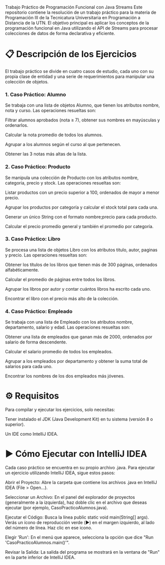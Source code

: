 Trabajo Práctico de Programación Funcional con Java Streams
Este repositorio contiene la resolución de un trabajo práctico para la materia de Programación III de la Tecnicatura Universitaria en Programación a Distancia de la UTN. El objetivo principal es aplicar los conceptos de la programación funcional en Java utilizando el API de Streams para procesar colecciones de datos de forma declarativa y eficiente.


# 📋 Descripción de los Ejercicios
El trabajo práctico se divide en cuatro casos de estudio, cada uno con su propia clase de entidad y una serie de requerimientos para manipular una colección de objetos.

### 1. Caso Práctico: Alumno
Se trabaja con una lista de objetos Alumno, que tienen los atributos nombre, nota y curso. Las operaciones resueltas son:

Filtrar alumnos aprobados (nota ≥ 7), obtener sus nombres en mayúsculas y ordenarlos.

Calcular la nota promedio de todos los alumnos.

Agrupar a los alumnos según el curso al que pertenecen.

Obtener las 3 notas más altas de la lista.

### 2. Caso Práctico: Producto
Se manipula una colección de Producto con los atributos nombre, categoria, precio y stock. Las operaciones resueltas son:

Listar productos con un precio superior a 100, ordenados de mayor a menor precio.

Agrupar los productos por categoría y calcular el stock total para cada una.

Generar un único String con el formato nombre;precio para cada producto.

Calcular el precio promedio general y también el promedio por categoría.

### 3. Caso Práctico: Libro
Se procesa una lista de objetos Libro con los atributos titulo, autor, paginas y precio. Las operaciones resueltas son:

Obtener los títulos de los libros que tienen más de 300 páginas, ordenados alfabéticamente.

Calcular el promedio de páginas entre todos los libros.

Agrupar los libros por autor y contar cuántos libros ha escrito cada uno.

Encontrar el libro con el precio más alto de la colección.

### 4. Caso Práctico: Empleado
Se trabaja con una lista de Empleado con los atributos nombre, departamento, salario y edad. Las operaciones resueltas son:

Obtener una lista de empleados que ganan más de 2000, ordenados por salario de forma descendente.

Calcular el salario promedio de todos los empleados.

Agrupar a los empleados por departamento y obtener la suma total de salarios para cada uno.

Encontrar los nombres de los dos empleados más jóvenes.

# ⚙️ Requisitos
Para compilar y ejecutar los ejercicios, solo necesitas:

Tener instalado el JDK (Java Development Kit) en tu sistema (versión 8 o superior).

Un IDE como IntelliJ IDEA.

# ▶️ Cómo Ejecutar con IntelliJ IDEA
Cada caso práctico se encuentra en su propio archivo .java. Para ejecutar un ejercicio utilizando IntelliJ IDEA, sigue estos pasos:

Abrir el Proyecto: Abre la carpeta que contiene los archivos .java en IntelliJ IDEA (File > Open...).

Seleccionar un Archivo: En el panel del explorador de proyectos (generalmente a la izquierda), haz doble clic en el archivo que deseas ejecutar (por ejemplo, CasoPracticoAlumnos.java).

Ejecutar el Código: Busca la línea public static void main(String[] args). Verás un ícono de reproducción verde (▶️) en el margen izquierdo, al lado del número de línea. Haz clic en ese icono.

Elegir 'Run': En el menú que aparece, selecciona la opción que dice "Run 'CasoPracticoAlumnos.main()'".

Revisar la Salida: La salida del programa se mostrará en la ventana de "Run" en la parte inferior de IntelliJ IDEA.
